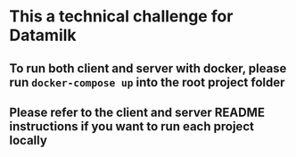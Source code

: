 # This a technical challenge for Datamilk

## To run both client and server with docker, please run `docker-compose up` into the root project folder

## Please refer to the client and server README instructions if you want to run each project locally
